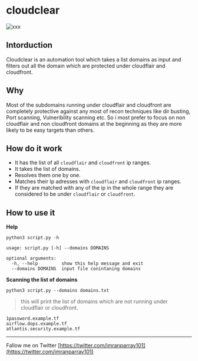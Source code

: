 # cloudclear


![xxx](https://raw.githubusercontent.com/imran-parray/bugbounty_files/master/qqq.png)

## Intorduction

Cloudclear is an automation tool which takes a list domains as input and filters out all the domain which are protected under cloudflair and cloudfront.


## Why

Most of the subdomains running under cloudflair and cloudfront are completely protective against any most of recon techniques like dir busting, Port scanning, Vulneribility scanning etc. So i most prefer to focus on non cloudflair and non cloudfront domains at the beginning as they are more likely to be easy targets than others.

## How do it work

- It has the list of all `cloudflair` and `cloudfront` ip ranges.
- It takes the list of domains.
- Resolves them one by one.
- Matches their Ip adresses with `cloudflair` and `cloudfront` ip ranges.
- If they are matched with any of the ip in the whole range they are considered to be under `cloudflair` or `cloudfront`.

## How to use it

__Help__

```console
python3 script.py -h
```
```
usage: script.py [-h] --domains DOMAINS

optional arguments:
  -h, --help         show this help message and exit
  --domains DOMAINS  input file conintaning domains

```

__Scanning the list of domains__
```console
python3 script.py --domains domains.txt 
```
> this will print the list of domains which are not running under cloudflair or cloudfront.
```
1password.example.tf
airflow.dops.example.tf
atlantis.security.example.tf
```

---

Fallow me on Twitter [https://twitter.com/imranparray101](https://twitter.com/imranparray101)
